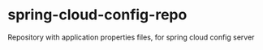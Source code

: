 # spring-cloud-config-repo
Repository with application properties files, for spring cloud config server
